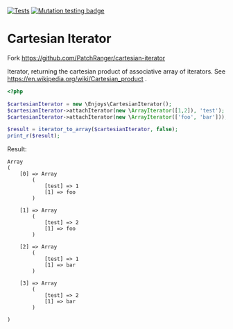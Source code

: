 [![Tests](https://github.com/Enjoyzz/cartesian-iterator/actions/workflows/test.yml/badge.svg)](https://github.com/Enjoyzz/cartesian-iterator/actions/workflows/test.yml)
[![Mutation testing badge](https://img.shields.io/endpoint?style=flat&url=https%3A%2F%2Fbadge-api.stryker-mutator.io%2Fgithub.com%2FEnjoyzz%2Fcartesian-iterator%2Fmaster)](https://dashboard.stryker-mutator.io/reports/github.com/Enjoyzz/cartesian-iterator/master)

# Cartesian Iterator

Fork https://github.com/PatchRanger/cartesian-iterator

Iterator, returning the cartesian product of associative array of iterators. See https://en.wikipedia.org/wiki/Cartesian_product .

```php
<?php

$cartesianIterator = new \Enjoys\CartesianIterator();
$cartesianIterator->attachIterator(new \ArrayIterator([1,2]), 'test');
$cartesianIterator->attachIterator(new \ArrayIterator(['foo', 'bar']));

$result = iterator_to_array($cartesianIterator, false);
print_r($result);
```
Result:
```
Array
(
    [0] => Array
        (
            [test] => 1
            [1] => foo
        )

    [1] => Array
        (
            [test] => 2
            [1] => foo
        )

    [2] => Array
        (
            [test] => 1
            [1] => bar
        )

    [3] => Array
        (
            [test] => 2
            [1] => bar
        )

)
```